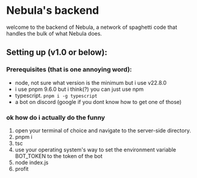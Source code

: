 # Nebula's backend
welcome to the backend of Nebula, a network of spaghetti code that handles the bulk of what Nebula does.

## Setting up (v1.0 or below):
### Prerequisites (that is one annoying word):
- node, not sure what version is the minimum but i use v22.8.0
- i use pnpm 9.6.0 but i think(?) you can just use npm
- typescript. `pnpm i -g typescript`
- a bot on discord (google if you dont know how to get one of those)

### ok how do i actually do the funny
1. open your terminal of choice and navigate to the server-side directory.
2. pnpm i 
3. tsc
4. use your operating system's way to set the environment variable BOT_TOKEN to the token of the bot
5. node index.js
6. profit
